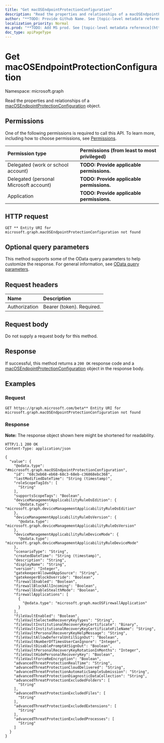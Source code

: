 ```yaml
---
title: "Get macOSEndpointProtectionConfiguration"
description: "Read the properties and relationships of a macOSEndpointProtectionConfiguration object."
author: "**TODO: Provide Github Name. See [topic-level metadata reference](https://msgo.azurewebsites.net/add/document/guidelines/metadata.html#topic-level-metadata)**"
localization_priority: Normal
ms.prod: "**TODO: Add MS prod. See [topic-level metadata reference](https://msgo.azurewebsites.net/add/document/guidelines/metadata.html#topic-level-metadata)**"
doc_type: apiPageType
---
```


# Get macOSEndpointProtectionConfiguration
Namespace: microsoft.graph

Read the properties and relationships of a [macOSEndpointProtectionConfiguration](../resources/macosendpointprotectionconfiguration.md) object.

## Permissions
One of the following permissions is required to call this API. To learn more, including how to choose permissions, see [Permissions](/graph/permissions-reference).

|Permission type|Permissions (from least to most privileged)|
|:---|:---|
|Delegated (work or school account)|**TODO: Provide applicable permissions.**|
|Delegated (personal Microsoft account)|**TODO: Provide applicable permissions.**|
|Application|**TODO: Provide applicable permissions.**|

## HTTP request

<!-- {
  "blockType": "ignored"
}
-->
``` http
GET ** Entity URI for microsoft.graph.macOSEndpointProtectionConfiguration not found
```

## Optional query parameters
This method supports some of the OData query parameters to help customize the response. For general information, see [OData query parameters](/graph/query-parameters).

## Request headers
|Name|Description|
|:---|:---|
|Authorization|Bearer {token}. Required.|

## Request body
Do not supply a request body for this method.

## Response

If successful, this method returns a `200 OK` response code and a [macOSEndpointProtectionConfiguration](../resources/macosendpointprotectionconfiguration.md) object in the response body.

## Examples

### Request
<!-- {
  "blockType": "request",
  "name": "get_macosendpointprotectionconfiguration"
}
-->
``` http
GET https://graph.microsoft.com/beta** Entity URI for microsoft.graph.macOSEndpointProtectionConfiguration not found
```


### Response
**Note:** The response object shown here might be shortened for readability.
<!-- {
  "blockType": "response",
  "truncated": true,
  "@odata.type": "microsoft.graph.macOSEndpointProtectionConfiguration"
}
-->
``` http
HTTP/1.1 200 OK
Content-Type: application/json

{
  "value": {
    "@odata.type": "#microsoft.graph.macOSEndpointProtectionConfiguration",
    "id": "68c3eb68-eb68-68c3-68eb-c36868ebc368",
    "lastModifiedDateTime": "String (timestamp)",
    "roleScopeTagIds": [
      "String"
    ],
    "supportsScopeTags": "Boolean",
    "deviceManagementApplicabilityRuleOsEdition": {
      "@odata.type": "microsoft.graph.deviceManagementApplicabilityRuleOsEdition"
    },
    "deviceManagementApplicabilityRuleOsVersion": {
      "@odata.type": "microsoft.graph.deviceManagementApplicabilityRuleOsVersion"
    },
    "deviceManagementApplicabilityRuleDeviceMode": {
      "@odata.type": "microsoft.graph.deviceManagementApplicabilityRuleDeviceMode"
    },
    "scenarioType": "String",
    "createdDateTime": "String (timestamp)",
    "description": "String",
    "displayName": "String",
    "version": "Integer",
    "gatekeeperAllowedAppSource": "String",
    "gatekeeperBlockOverride": "Boolean",
    "firewallEnabled": "Boolean",
    "firewallBlockAllIncoming": "Boolean",
    "firewallEnableStealthMode": "Boolean",
    "firewallApplications": [
      {
        "@odata.type": "microsoft.graph.macOSFirewallApplication"
      }
    ],
    "fileVaultEnabled": "Boolean",
    "fileVaultSelectedRecoveryKeyTypes": "String",
    "fileVaultInstitutionalRecoveryKeyCertificate": "Binary",
    "fileVaultInstitutionalRecoveryKeyCertificateFileName": "String",
    "fileVaultPersonalRecoveryKeyHelpMessage": "String",
    "fileVaultAllowDeferralUntilSignOut": "Boolean",
    "fileVaultNumberOfTimesUserCanIgnore": "Integer",
    "fileVaultDisablePromptAtSignOut": "Boolean",
    "fileVaultPersonalRecoveryKeyRotationInMonths": "Integer",
    "fileVaultHidePersonalRecoveryKey": "Boolean",
    "fileVaultForceReEncryption": "Boolean",
    "advancedThreatProtectionRealTime": "String",
    "advancedThreatProtectionCloudDelivered": "String",
    "advancedThreatProtectionAutomaticSampleSubmission": "String",
    "advancedThreatProtectionDiagnosticDataCollection": "String",
    "advancedThreatProtectionExcludedFolders": [
      "String"
    ],
    "advancedThreatProtectionExcludedFiles": [
      "String"
    ],
    "advancedThreatProtectionExcludedExtensions": [
      "String"
    ],
    "advancedThreatProtectionExcludedProcesses": [
      "String"
    ]
  }
}
```


